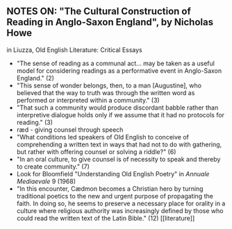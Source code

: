 ## NOTES ON: "The Cultural Construction of Reading in Anglo-Saxon England", by Nicholas Howe
in Liuzza, Old English Literature: Critical Essays

* "The sense of reading as a communal act... may be taken as a useful model for considering readings as a performative event in Anglo-Saxon England." (2)
* "This sense of wonder belongs, then, to a man [Augustine], who believed that the way to truth was through the written word as performed or interpreted within a community." (3)
* "That such a community would produce discordant babble rather than interpretive dialogue holds only if we assume that it had no protocols for reading." (3)
* ræd - giving counsel through speech
* "What conditions led speakers of Old English to conceive of comprehending a written text in ways that had not to do with gathering, but rather with offering counsel or solving a riddle?" (6)
* "In an oral culture, to give counsel is of necessity to speak and thereby to create community." (7)
* Look for Bloomfield "Understanding Old English Poetry" in _Annuale Mediaevale_ 9 (1968)
* "In this encounter, Cædmon becomes a Christian hero by turning traditional poetics to the new and urgent purpose of propagating the faith. In doing so, he seems to preserve a necessary place for orality in a culture where religious authority was increasingly defined by those who could read the written text of the Latin Bible." (12)
[[literature]]